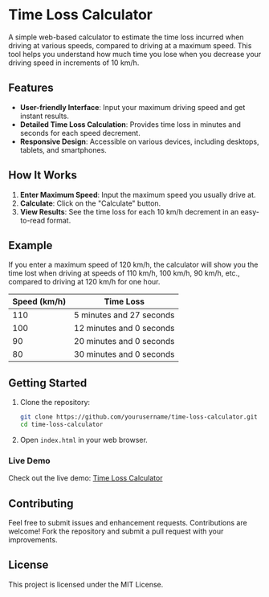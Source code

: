 # Time Loss Calculator

A simple web-based calculator to estimate the time loss incurred when driving at various speeds, compared to driving at a maximum speed. This tool helps you understand how much time you lose when you decrease your driving speed in increments of 10 km/h.

## Features

- **User-friendly Interface**: Input your maximum driving speed and get instant results.
- **Detailed Time Loss Calculation**: Provides time loss in minutes and seconds for each speed decrement.
- **Responsive Design**: Accessible on various devices, including desktops, tablets, and smartphones.

## How It Works

1. **Enter Maximum Speed**: Input the maximum speed you usually drive at.
2. **Calculate**: Click on the "Calculate" button.
3. **View Results**: See the time loss for each 10 km/h decrement in an easy-to-read format.

## Example

If you enter a maximum speed of 120 km/h, the calculator will show you the time lost when driving at speeds of 110 km/h, 100 km/h, 90 km/h, etc., compared to driving at 120 km/h for one hour.

| Speed (km/h) | Time Loss                  |
|--------------|----------------------------|
| 110          | 5 minutes and 27 seconds   |
| 100          | 12 minutes and 0 seconds   |
| 90           | 20 minutes and 0 seconds   |
| 80           | 30 minutes and 0 seconds   |

## Getting Started

1. Clone the repository:
   ```bash
   git clone https://github.com/yourusername/time-loss-calculator.git
   cd time-loss-calculator
   ```
2. Open `index.html` in your web browser.

### Live Demo

Check out the live demo: [Time Loss Calculator](https://d33pk3rn3l.github.io/time-loss-calculator/)

## Contributing

Feel free to submit issues and enhancement requests. Contributions are welcome! Fork the repository and submit a pull request with your improvements.

## License

This project is licensed under the MIT License.
